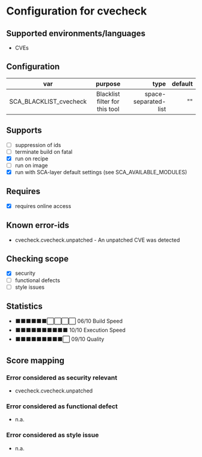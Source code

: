 # Configuration for cvecheck

## Supported environments/languages

* CVEs

## Configuration

| var | purpose | type | default |
| ------------- |:-------------:| -----:| -----:
| SCA_BLACKLIST_cvecheck | Blacklist filter for this tool | space-separated-list | ""

## Supports

- [ ] suppression of ids
- [ ] terminate build on fatal
- [x] run on recipe
- [ ] run on image
- [x] run with SCA-layer default settings (see SCA_AVAILABLE_MODULES)

## Requires

- [x] requires online access

## Known error-ids

* cvecheck.cvecheck.unpatched - An unpatched CVE was detected

## Checking scope

- [x] security
- [ ] functional defects
- [ ] style issues

## Statistics

 - ⬛⬛⬛⬛⬛⬛⬜⬜⬜⬜ 06/10 Build Speed
 - ⬛⬛⬛⬛⬛⬛⬛⬛⬛⬛ 10/10 Execution Speed
 - ⬛⬛⬛⬛⬛⬛⬛⬛⬛⬜ 09/10 Quality

## Score mapping

### Error considered as security relevant

* cvecheck.cvecheck.unpatched

### Error considered as functional defect

* n.a.

### Error considered as style issue

* n.a.